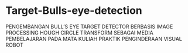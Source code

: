 # Target-Bulls-eye-detection
PENGEMBANGAN BULL’S EYE TARGET DETECTOR BERBASIS IMAGE PROCESSING HOUGH CIRCLE TRANSFORM SEBAGAI MEDIA PEMBELAJARAN PADA MATA KULIAH PRAKTIK PENGINDERAAN VISUAL ROBOT
